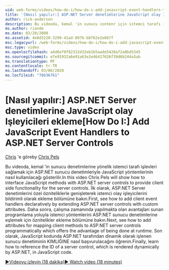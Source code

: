 ```yaml
---
uid: web-forms/videos/how-do-i/how-do-i-add-javascript-event-handlers-to-aspnet-server-controls
title: '[Nasıl yapılır:] ASP.NET Server denetimlerine JavaScript olay Işleyicileri ekleme | Microsoft Docs'
author: rick-anderson
description: Bu videoda, kemal 'in sunucu contenr için istemci tarafı işlevleri sağlamak üzere ASP.NET sunucu denetimleriyle JavaScript yöntemlerinin nasıl kullanılacağı gösterilir.
ms.author: riande
ms.date: 03/20/2008
ms.assetid: 4e8d3220-3299-41ad-897b-bbf62e2e667f
msc.legacyurl: /web-forms/videos/how-do-i/how-do-i-add-javascript-event-handlers-to-aspnet-server-controls
msc.type: video
ms.openlocfilehash: a4d6ef0f82312d32eb1b5aade5428af2a8bd5345
ms.sourcegitcommit: e7e91932a6e91a63e2e46417626f39d6b244a3ab
ms.translationtype: MT
ms.contentlocale: tr-TR
ms.lasthandoff: 03/06/2020
ms.locfileid: "78636761"
---
```

# <a name="how-do-i-add-javascript-event-handlers-to-aspnet-server-controls"></a><span data-ttu-id="503dc-103">[Nasıl yapılır:] ASP.NET Server denetimlerine JavaScript olay Işleyicileri ekleme</span><span class="sxs-lookup"><span data-stu-id="503dc-103">[How Do I:] Add JavaScript Event Handlers to ASP.NET Server Controls</span></span>

<span data-ttu-id="503dc-104">[Chris](https://twitter.com/chrispels) 'e göre</span><span class="sxs-lookup"><span data-stu-id="503dc-104">by [Chris Pels](https://twitter.com/chrispels)</span></span>

<span data-ttu-id="503dc-105">Bu videoda, kemal 'in sunucu denetimlerine yönelik istemci tarafı işlevleri sağlamak için ASP.NET sunucu denetimleriyle JavaScript yöntemlerinin nasıl kullanılacağı gösterilir.</span><span class="sxs-lookup"><span data-stu-id="503dc-105">In this video Chris Pels will show how to interface JavaScript methods with ASP.NET server controls to provide client side functionality for the server controls.</span></span> <span data-ttu-id="503dc-106">İlk olarak, ASP.NET Server denetimlerini özel özniteliklerle genişleterek istemci olay işleyicilerini bildirimli olarak ekleme bölümüne bakın.</span><span class="sxs-lookup"><span data-stu-id="503dc-106">First, see how to add client event handlers declaratively by extending ASP.NET server controls with custom attributes.</span></span> <span data-ttu-id="503dc-107">Daha sonra, çalışma zamanında yapılmakta olan avantajları sunan programlama yoluyla istemci yöntemlerini ASP.NET sunucu denetimlerine eşlemek için öznitelikler ekleme bölümüne bakın.</span><span class="sxs-lookup"><span data-stu-id="503dc-107">Next, see how to add attributes for mapping client methods to ASP.NET server controls programmatically which offers the advantage of being done at runtime.</span></span> <span data-ttu-id="503dc-108">Son olarak, JavaScript kodunda ASP.NET tarafından dinamik olarak işlenen sunucu denetiminin KIMLIĞINE nasıl başvurulacağını öğrenin.</span><span class="sxs-lookup"><span data-stu-id="503dc-108">Finally, learn how to reference the ID of a server control, which is rendered dynamically by ASP.NET, in JavaScript code.</span></span>

[<span data-ttu-id="503dc-109">&#9654;Videoyu izleyin (18 dakika)</span><span class="sxs-lookup"><span data-stu-id="503dc-109">&#9654; Watch video (18 minutes)</span></span>](https://channel9.msdn.com/Blogs/ASP-NET-Site-Videos/how-do-i-add-javascript-event-handlers-to-aspnet-server-controls)
